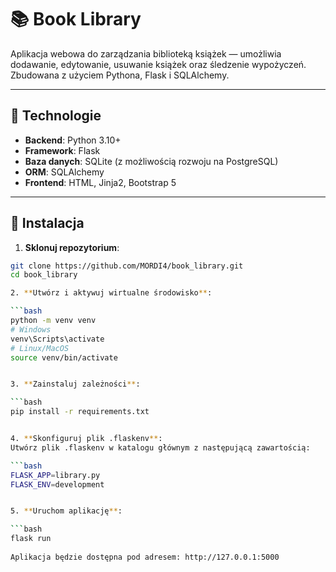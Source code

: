 # 📚 Book Library

Aplikacja webowa do zarządzania biblioteką książek — umożliwia dodawanie, edytowanie, usuwanie książek oraz śledzenie wypożyczeń. Zbudowana z użyciem Pythona, Flask i SQLAlchemy.

---

## 🧪 Technologie

- **Backend**: Python 3.10+
- **Framework**: Flask
- **Baza danych**: SQLite (z możliwością rozwoju na PostgreSQL)
- **ORM**: SQLAlchemy
- **Frontend**: HTML, Jinja2, Bootstrap 5

---

## 🚀 Instalacja

1. **Sklonuj repozytorium**:

```bash
git clone https://github.com/MORDI4/book_library.git
cd book_library

2. **Utwórz i aktywuj wirtualne środowisko**:

```bash
python -m venv venv
# Windows
venv\Scripts\activate
# Linux/MacOS
source venv/bin/activate


3. **Zainstaluj zależności**:

```bash
pip install -r requirements.txt


4. **Skonfiguruj plik .flaskenv**:
Utwórz plik .flaskenv w katalogu głównym z następującą zawartością:

```bash
FLASK_APP=library.py
FLASK_ENV=development


5. **Uruchom aplikację**:

```bash
flask run
    
Aplikacja będzie dostępna pod adresem: http://127.0.0.1:5000